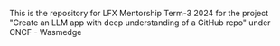 This is the repository for LFX Mentorship Term-3 2024 for the project "Create an LLM app with deep understanding of a GitHub repo" under CNCF - Wasmedge
